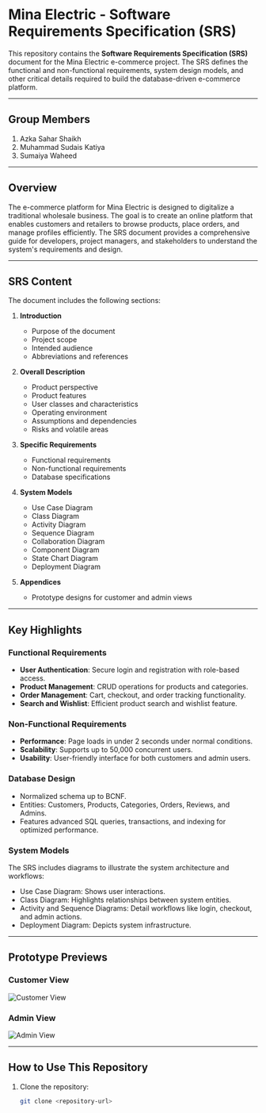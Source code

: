 # Mina Electric - Software Requirements Specification (SRS)

This repository contains the **Software Requirements Specification (SRS)** document for the Mina Electric e-commerce project. The SRS defines the functional and non-functional requirements, system design models, and other critical details required to build the database-driven e-commerce platform.

---
## Group Members

1. Azka Sahar Shaikh  
2. Muhammad Sudais Katiya  
3. Sumaiya Waheed

---

## Overview

The e-commerce platform for Mina Electric is designed to digitalize a traditional wholesale business. The goal is to create an online platform that enables customers and retailers to browse products, place orders, and manage profiles efficiently. The SRS document provides a comprehensive guide for developers, project managers, and stakeholders to understand the system's requirements and design.

---

## SRS Content

The document includes the following sections:

1. **Introduction**
   - Purpose of the document
   - Project scope
   - Intended audience
   - Abbreviations and references

2. **Overall Description**
   - Product perspective
   - Product features
   - User classes and characteristics
   - Operating environment
   - Assumptions and dependencies
   - Risks and volatile areas

3. **Specific Requirements**
   - Functional requirements
   - Non-functional requirements
   - Database specifications

4. **System Models**
   - Use Case Diagram
   - Class Diagram
   - Activity Diagram
   - Sequence Diagram
   - Collaboration Diagram
   - Component Diagram
   - State Chart Diagram
   - Deployment Diagram

5. **Appendices**
   - Prototype designs for customer and admin views

---

## Key Highlights

### Functional Requirements
- **User Authentication**: Secure login and registration with role-based access.
- **Product Management**: CRUD operations for products and categories.
- **Order Management**: Cart, checkout, and order tracking functionality.
- **Search and Wishlist**: Efficient product search and wishlist feature.

### Non-Functional Requirements
- **Performance**: Page loads in under 2 seconds under normal conditions.
- **Scalability**: Supports up to 50,000 concurrent users.
- **Usability**: User-friendly interface for both customers and admin users.

### Database Design
- Normalized schema up to BCNF.
- Entities: Customers, Products, Categories, Orders, Reviews, and Admins.
- Features advanced SQL queries, transactions, and indexing for optimized performance.

### System Models
The SRS includes diagrams to illustrate the system architecture and workflows:
- Use Case Diagram: Shows user interactions.
- Class Diagram: Highlights relationships between system entities.
- Activity and Sequence Diagrams: Detail workflows like login, checkout, and admin actions.
- Deployment Diagram: Depicts system infrastructure.

---

## Prototype Previews

### Customer View
![Customer View](images/customer-view.png)

### Admin View
![Admin View](images/admin-view.png)

---

## How to Use This Repository

1. Clone the repository:
   ```bash
   git clone <repository-url>
